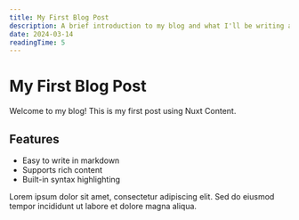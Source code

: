 ```yaml
---
title: My First Blog Post
description: A brief introduction to my blog and what I'll be writing about
date: 2024-03-14
readingTime: 5
---
```


# My First Blog Post

Welcome to my blog! This is my first post using Nuxt Content.

## Features

- Easy to write in markdown
- Supports rich content
- Built-in syntax highlighting

Lorem ipsum dolor sit amet, consectetur adipiscing elit. Sed do eiusmod tempor incididunt ut labore et dolore magna aliqua. 